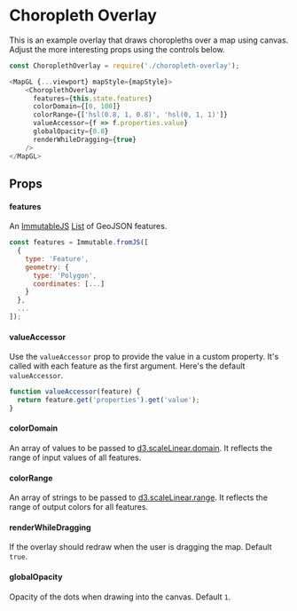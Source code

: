 # Choropleth Overlay

This is an example overlay that draws choropleths over a map using canvas. Adjust the more interesting props using the controls below.


```js
const ChoroplethOverlay = require('./choropleth-overlay');

<MapGL {...viewport} mapStyle={mapStyle}>
    <ChoroplethOverlay
      features={this.state.features}
      colorDomain={[0, 100]}
      colorRange={['hsl(0.8, 1, 0.8)', 'hsl(0, 1, 1)']}
      valueAccessor={f => f.properties.value}
      globalOpacity={0.8}
      renderWhileDragging={true}
    />
</MapGL>
```

## Props

#### features
An [ImmutableJS](https://facebook.github.io/immutable-js/) [List](https://facebook.github.io/immutable-js/docs/#/List) of GeoJSON features.

```js
const features = Immutable.fromJS([
  {
    type: 'Feature',
    geometry: {
      type: 'Polygon',
      coordinates: [...]
    }
  },
  ...
]);
```

#### valueAccessor

Use the `valueAccessor` prop to provide the value in a custom property. It's called with each feature as the first argument. Here's the default `valueAccessor`.

```js
function valueAccessor(feature) {
  return feature.get('properties').get('value');
}
```

#### colorDomain

An array of values to be passed to [d3.scaleLinear.domain](https://github.com/d3/d3-scale#linear-scales).
It reflects the range of input values of all features.


#### colorRange

An array of strings to be passed to [d3.scaleLinear.range](https://github.com/d3/d3-scale#linear-scales).
It reflects the range of output colors for all features.


#### renderWhileDragging

If the overlay should redraw when the user is dragging the map. Default `true`.


#### globalOpacity

Opacity of the dots when drawing into the canvas. Default `1`.
